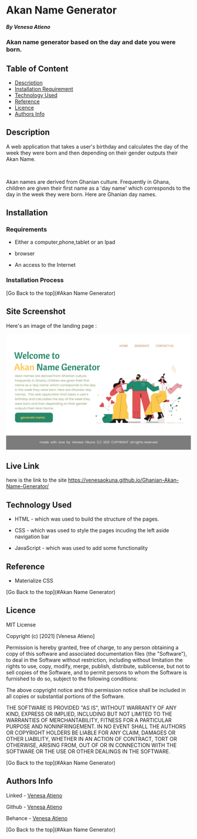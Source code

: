 # Akan Name Generator

##### By Venesa Atieno 
### Akan name generator based on the day and date you were born.

## Table of Content

+ [Description](#description)
+ [Installation Requirement](#Installation)
+ [Technology Used](#technology-used)
+ [Reference](#reference)
+ [Licence](#licence)
+ [Authors Info](#author-Info)


## Description
<p>A web application that takes a user's birthday and calculates the day of the week they were born and then depending on their gender outputs their Akan Name. </p>
<br>
<p>Akan names are derived from Ghanian culture. Frequently in Ghana, children are given their first name as a 'day name' which corresponds to the day in the week they were born. Here are Ghanian day names.</p>


## Installation

### Requirements

* Either a computer,phone,tablet or an Ipad

* browser

* An access to the Internet


### Installation Process

[Go Back to the top](#Akan Name Generator)

## Site Screenshot

Here's an image of the landing page :

![Drag Racing](images/landing%20page%20group.png)



## Live Link

here is the link to the site https://venesaokuna.github.io/Ghanian-Akan-Name-Generator/

## Technology Used
* HTML - which was used to build the structure of the pages.

* CSS - which was used to style the pages incuding the left aside navigation bar

* JavaScript - which was used to add some functionality


## Reference
* Materialize CSS

[Go Back to the top](#Akan Name Generator)


## Licence

MIT License

Copyright (c) [2021] [Venesa Atieno]

Permission is hereby granted, free of charge, to any person obtaining a copy
of this software and associated documentation files (the "Software"), to deal
in the Software without restriction, including without limitation the rights
to use, copy, modify, merge, publish, distribute, sublicense, but not to sell
copies of the Software, and to permit persons to whom the Software is
furnished to do so, subject to the following conditions:

The above copyright notice and this permission notice shall be included in all
copies or substantial portions of the Software.

THE SOFTWARE IS PROVIDED "AS IS", WITHOUT WARRANTY OF ANY KIND, EXPRESS OR
IMPLIED, INCLUDING BUT NOT LIMITED TO THE WARRANTIES OF MERCHANTABILITY,
FITNESS FOR A PARTICULAR PURPOSE AND NONINFRINGEMENT. IN NO EVENT SHALL THE
AUTHORS OR COPYRIGHT HOLDERS BE LIABLE FOR ANY CLAIM, DAMAGES OR OTHER
LIABILITY, WHETHER IN AN ACTION OF CONTRACT, TORT OR OTHERWISE, ARISING FROM,
OUT OF OR IN CONNECTION WITH THE SOFTWARE OR THE USE OR OTHER DEALINGS IN THE
SOFTWARE.

[Go Back to the top](#Akan Name Generator)


## Authors Info


Linked - [Venesa Atieno](www.linkedin.com/in/venesa-atieno)

Github - [Venesa Atieno](https://github.com/VenesaOkuna)

Behance - [Venesa Atieno](https://www.behance.net/venesaatieno)

[Go Back to the top](#Akan Name Generator)
